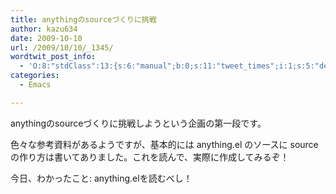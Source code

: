 ```yaml
---
title: anythingのsourceづくりに挑戦
author: kazu634
date: 2009-10-10
url: /2009/10/10/_1345/
wordtwit_post_info:
  - 'O:8:"stdClass":13:{s:6:"manual";b:0;s:11:"tweet_times";i:1;s:5:"delay";i:0;s:7:"enabled";i:1;s:10:"separation";s:2:"60";s:7:"version";s:3:"3.7";s:14:"tweet_template";b:0;s:6:"status";i:2;s:6:"result";a:0:{}s:13:"tweet_counter";i:2;s:13:"tweet_log_ids";a:1:{i:0;i:4823;}s:9:"hash_tags";a:0:{}s:8:"accounts";a:1:{i:0;s:7:"kazu634";}}'
categories:
  - Emacs

---
```

<div class="section">
<p>
    anythingのsourceづくりに挑戦しようという企画の第一段です。
</p>
  
<p>
    色々な参考資料があるようですが、基本的には anything.el のソースに source の作り方は書いてありました。これを読んで、実際に作成してみるぞ！
</p>
  
<p>
    今日、わかったこと: anything.elを読むべし！
</p>
</div>